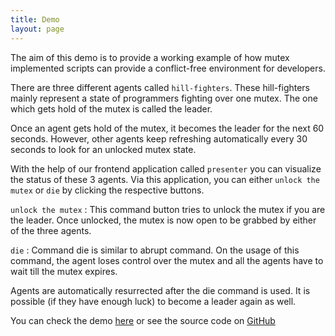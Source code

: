 ```yaml
---
title: Demo
layout: page
---
```


The aim of this demo is to provide a working example of how mutex implemented scripts can provide a conflict-free environment for developers.

There are three different agents called `hill-fighters`. These hill-fighters mainly represent a state of programmers fighting over one mutex. The one which gets hold of the mutex is called the leader.

Once an agent gets hold of the mutex, it becomes the leader for the next 60 seconds. However, other agents keep refreshing automatically every 30 seconds to look for an unlocked mutex state. 

With the help of our frontend application called `presenter` you can visualize the status of these 3 agents.  Via this application, you can either  `unlock the mutex` or `die`  by clicking the respective buttons.

`unlock the mutex` : This command button tries to unlock the mutex if you are the leader. Once unlocked, the mutex is now open to be grabbed by either of the three agents.

`die` : Command die is similar to abrupt command. On the usage of this command, the agent loses control over the mutex and all the agents have to wait till the mutex expires. 

Agents are automatically resurrected after the die command is used. It is possible (if they have enough luck) to become a leader again as well.

You can check the demo [here](https://demo.testandset.com) or see the source code on [GitHub](https://github.com/maindev/testandset-demo)


